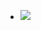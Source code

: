 - ![](https://peach-geographical-bat-397.mypinata.cloud/ipfs/QmPB8Tbpx1AwfzQGPaTzs8frjUh3KCmkqBcixW7yFudxsr)